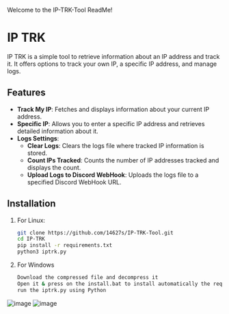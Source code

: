 Welcome to the IP-TRK-Tool ReadMe!


# IP TRK

IP TRK is a simple tool to retrieve information about an IP address and track it. It offers options to track your own IP, a specific IP address, and manage logs.

## Features

- **Track My IP**: Fetches and displays information about your current IP address.
- **Specific IP**: Allows you to enter a specific IP address and retrieves detailed information about it.
- **Logs Settings**:
  - **Clear Logs**: Clears the logs file where tracked IP information is stored.
  - **Count IPs Tracked**: Counts the number of IP addresses tracked and displays the count.
  - **Upload Logs to Discord WebHook**: Uploads the logs file to a specified Discord WebHook URL.

## Installation

1. For Linux:
   ```bash
   git clone https://github.com/14627s/IP-TRK-Tool.git
   cd IP-TRK
   pip install -r requirements.txt
   python3 iptrk.py
2. For Windows
      ```bash
   Download the compressed file and decompress it
   Open it & press on the install.bat to install automatically the requirements
   run the iptrk.py using Python
![image](https://github.com/14627s/IP-TRK-Tool/assets/173080010/176b5904-c5e7-4ccf-869e-9ede00708d03)
![image](https://github.com/14627s/IP-TRK-Tool/assets/173080010/9ee945ea-369d-4638-96e0-97c95a7410be)

